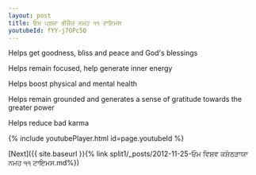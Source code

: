 ```yaml
---
layout: post
title: ਓਮ ਪ੍ਰਜਾ ਭੀਜੈਯ ਨਮਹ ੧੧ ਟਾਇਮਸ
youtubeId: fYY-j7OPc5Q
---
```

 
 
Helps get goodness, bliss and peace and God's blessings
 
Helps remain focused, help generate inner energy 
 
Helps boost physical and mental health 
 
Helps remain grounded and generates a sense of gratitude towards the greater power 
 
Helps reduce bad karma
 
 
 
 


{% include youtubePlayer.html id=page.youtubeId %}
 
[Next]({{ site.baseurl }}{% link  split1/_posts/2012-11-25-ਓਮ ਵਿਸ਼ਵ ਕਸ਼ੇਠੜਾਯਾ ਨਮਹ ੧੧ ਟਾਇਮਸ.md%})
 
